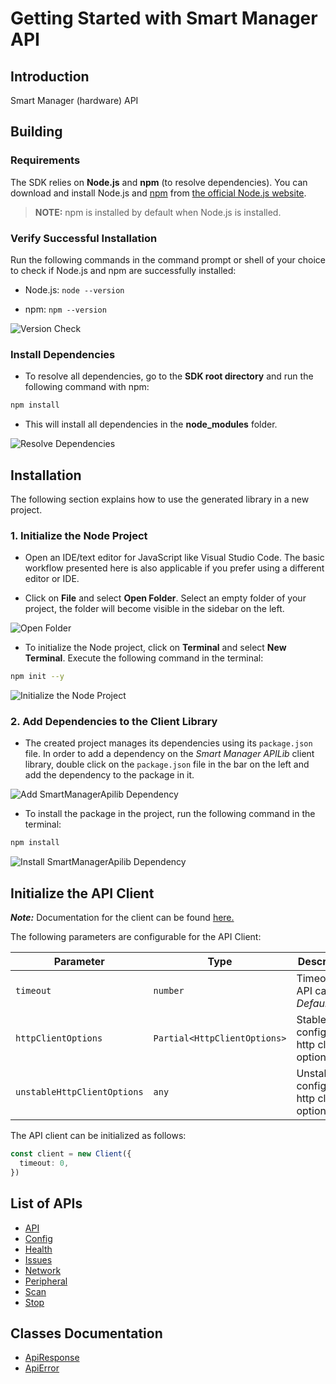
# Getting Started with Smart Manager API

## Introduction

Smart Manager (hardware) API

## Building

### Requirements

The SDK relies on **Node.js** and **npm** (to resolve dependencies). You can download and install Node.js and [npm](https://www.npmjs.com/) from [the official Node.js website](https://nodejs.org/en/download/).

> **NOTE:** npm is installed by default when Node.js is installed.

### Verify Successful Installation

Run the following commands in the command prompt or shell of your choice to check if Node.js and npm are successfully installed:

* Node.js: `node --version`

* npm: `npm --version`

![Version Check](https://apidocs.io/illustration/typescript?workspaceFolder=SmartManagerAPI&step=versionCheck)

### Install Dependencies

- To resolve all dependencies, go to the **SDK root directory** and run the following command with npm:

```bash
npm install
```

- This will install all dependencies in the **node_modules** folder.

![Resolve Dependencies](https://apidocs.io/illustration/typescript?workspaceFolder=SmartManagerAPI&workspaceName=smart-manager-apilib&step=resolveDependency)

## Installation

The following section explains how to use the generated library in a new project.

### 1. Initialize the Node Project

- Open an IDE/text editor for JavaScript like Visual Studio Code. The basic workflow presented here is also applicable if you prefer using a different editor or IDE.

- Click on **File** and select **Open Folder**. Select an empty folder of your project, the folder will become visible in the sidebar on the left.

![Open Folder](https://apidocs.io/illustration/typescript?step=openProject)

- To initialize the Node project, click on **Terminal** and select **New Terminal**. Execute the following command in the terminal:

```bash
npm init --y
```

![Initialize the Node Project](https://apidocs.io/illustration/typescript?step=initializeProject)

### 2. Add Dependencies to the Client Library

- The created project manages its dependencies using its `package.json` file. In order to add a dependency on the *Smart Manager APILib* client library, double click on the `package.json` file in the bar on the left and add the dependency to the package in it.

![Add SmartManagerApilib Dependency](https://apidocs.io/illustration/typescript?workspaceFolder=SmartManagerAPI&workspaceName=smart-manager-apilib&step=importDependency)

- To install the package in the project, run the following command in the terminal:

```bash
npm install
```

![Install SmartManagerApilib Dependency](https://apidocs.io/illustration/typescript?step=installDependency)

## Initialize the API Client

**_Note:_** Documentation for the client can be found [here.](/doc/client.md)

The following parameters are configurable for the API Client:

| Parameter | Type | Description |
|  --- | --- | --- |
| `timeout` | `number` | Timeout for API calls.<br>*Default*: `0` |
| `httpClientOptions` | `Partial<HttpClientOptions>` | Stable configurable http client options. |
| `unstableHttpClientOptions` | `any` | Unstable configurable http client options. |

The API client can be initialized as follows:

```ts
const client = new Client({
  timeout: 0,
})
```

## List of APIs

* [API](/doc/controllers/api.md)
* [Config](/doc/controllers/config.md)
* [Health](/doc/controllers/health.md)
* [Issues](/doc/controllers/issues.md)
* [Network](/doc/controllers/network.md)
* [Peripheral](/doc/controllers/peripheral.md)
* [Scan](/doc/controllers/scan.md)
* [Stop](/doc/controllers/stop.md)

## Classes Documentation

* [ApiResponse](/doc/api-response.md)
* [ApiError](/doc/api-error.md)

